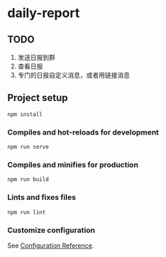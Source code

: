 # daily-report

## TODO
1. 发送日报到群
2. 查看日报
3. 专门的日报自定义消息，或者用链接消息

## Project setup
```
npm install
```

### Compiles and hot-reloads for development
```
npm run serve
```

### Compiles and minifies for production
```
npm run build
```

### Lints and fixes files
```
npm run lint
```

### Customize configuration
See [Configuration Reference](https://cli.vuejs.org/config/).
